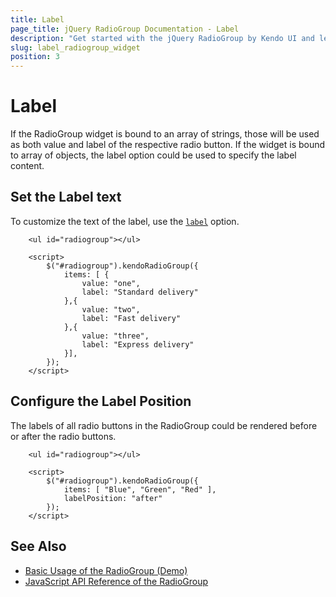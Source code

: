```yaml
---
title: Label
page_title: jQuery RadioGroup Documentation - Label
description: "Get started with the jQuery RadioGroup by Kendo UI and learn how to configure the label of the widget."
slug: label_radiogroup_widget
position: 3
---
```


# Label

If the RadioGroup widget is bound to an array of strings, those will be used as both value and label of the respective radio button. If the widget is bound to array of objects, the label option could be used to specify the label content.


## Set the Label text

To customize the text of the label, use the [`label`](/api/javascript/ui/radiogroup/configuration/items.label) option. 

```dojo
    <ul id="radiogroup"></ul>

    <script>
        $("#radiogroup").kendoRadioGroup({
            items: [ {
                value: "one",
                label: "Standard delivery"
            },{
                value: "two",
                label: "Fast delivery"
            },{
                value: "three",
                label: "Express delivery"
            }],
        });
    </script>
```

## Configure the Label Position

The labels of all radio buttons in the RadioGroup could be rendered before or after the radio buttons. 

```dojo
    <ul id="radiogroup"></ul>

    <script>
        $("#radiogroup").kendoRadioGroup({
            items: [ "Blue", "Green", "Red" ],
            labelPosition: "after"
        });
    </script>
```

## See Also 

* [Basic Usage of the RadioGroup (Demo)](https://demos.telerik.com/kendo-ui/radiogroup/index)
* [JavaScript API Reference of the RadioGroup](/api/javascript/ui/radiogroup)
